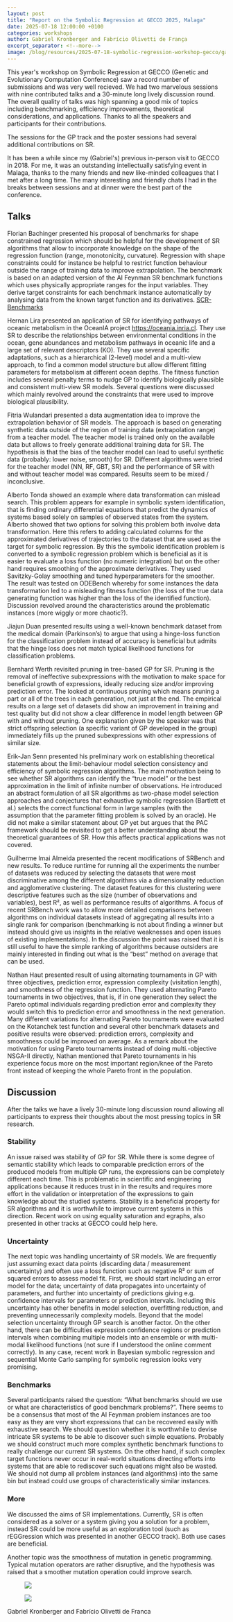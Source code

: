 ```yaml
---
layout: post
title: "Report on the Symbolic Regression at GECCO 2025, Malaga"
date: 2025-07-18 12:00:00 +0100
categories: workshops
author: Gabriel Kronberger and Fabrício Olivetti de França
excerpt_separator: <!--more-->
image: /blog/resources/2025-07-18-symbolic-regression-workshop-gecco/gabe_fabricio.jpg
---
```



This year's workshop on Symbolic Regression at GECCO (Genetic and Evolutionary Computation Conference) saw a record number of submissions and was very well recieved. We had two marvelous sessions with nine contributed talks and a 30-minute long lively discussion round. The overall quality of talks was high spanning a good mix of topics including benchmarking, efficiency improvements, theoretical considerations, and applications. Thanks to all the speakers and participants for their contributions. 

<!--more-->

The sessions for the GP track and the poster sessions had several additional contributions on SR. 

It has been a while since my (Gabriel's) previous in-person visit to GECCO in 2018. For me, it was an outstanding intellectually satisfying event in Malaga, thanks to the many friends and new like-minded colleagues that I met after a long time. The many interesting and friendly chats I had in the breaks between sessions and at dinner were the best part of the conference.  


## Talks
Florian Bachinger presented his proposal of benchmarks for shape constrained regression which should be helpful for the development of SR algorithms that allow to incorporate knowledge on the shape of the regression function (range, monotonicity, curvature). Regression with shape constraints could for instance be helpful to restrict function behaviour outside the range of training data to improve extrapolation.
The benchmark is based on an adapted version of the AI Feynman SR benchmark functions which uses physically appropriate ranges for the input variables.
They derive target constraints for each benchmark instance automatically by analysing data from the known target function and its derivatives. <a href="https://github.com/prescriptiveanalytics/SCR-Benchmarks" target="_blank">SCR-Benchmarks</a>

Hernan Lira presented an application of SR for identifying pathways of oceanic metabolism in the OceanIA project <a href="https://oceania.inria.cl" target="_blank">https://oceania.inria.cl</a>. They use SR to describe the relationships between environmental conditions in the ocean, gene abundances and metabolism pathways in oceanic life and a large set of relevant descriptors (KO). They use several specific adaptations, such as a hierarchical (2-level) model and a multi-view approach, to find a common model structure but allow different fitting parameters for metabolism at different ocean depths. The fitness function includes several penalty terms to nudge GP to identify biologically plausible and consistent multi-view SR models. Several questions were discussed which mainly revolved around the constraints that were used to improve biological plausibility.

Fitria Wulandari presented a data augmentation idea to improve the extrapolation behavior of SR models. The approach is based on generating synthetic data outside of the region of training data (extrapolation range) from a teacher model. The teacher model is trained only on the available data but allows to freely generate  additional training data for SR. The hypothesis is that the bias of the teacher model can lead to useful synthetic data (probably: lower noise, smooth) for SR. Different algorithms were tried for the teacher model (NN, RF, GBT, SR) and the performance of SR with and without teacher model was compared. Results seem to be mixed / inconclusive.

Alberto Tonda showed an example where data transformation can mislead search. This problem appears for example in symbolic system identification, that is finding ordinary differential equations that predict the dynamics of systems based solely on samples of observed states from the system. Alberto showed that two options for solving this problem both involve data transformation. Here this refers to adding calculated columns for the approximated derivatives of trajectories to the dataset that are used as the target for symbolic regression. By this the symbolic identification problem is converted to a symbolic regression problem which is beneficial as it is easier to evaluate a loss function (no numeric integration) but on the other hand requires smoothing of the approximate derivatives. They used Savitzky-Golay smoothing and tuned hyperparameters for the smoother. The result was tested on ODEBench whereby for some instances the data transformation led to a misleading fitness function (the loss of the true data generating function was higher than the loss of the identified function). Discussion revolved around the characteristics around the problematic instances (more wiggly or more chaotic?).

Jiajun Duan presented results using a well-known benchmark dataset from the medical domain (Parkinson’s) to argue that using a hinge-loss function for the classification problem instead of accuracy is beneficial but admits that the hinge loss does not match typical likelihood functions for classification problems.


Bernhard Werth revisited pruning in tree-based GP for SR. Pruning is the removal of ineffective subexpressions with the motivation to make space for beneficial growth of expressions, ideally reducing size and/or improving prediction error. The looked at continuous pruning which means pruning a part or all of the trees in each generation, not just at the end.
The empirical results on a large set of datasets did show an improvement in training and test quality but did not show a clear difference in model length between GP with and without pruning. One explanation given by the speaker was that strict offspring selection (a specific variant of GP developed in the group) immediately fills up the pruned subexpressions with other expressions of similar size.


Erik-Jan Senn presented his preliminary work on establishing theoretical statements about the limit-behaviour model selection consistency and efficiency of symbolic regression algorithms. The main motivation being to see whether SR algorithms can identify the “true model” or the best approximation in the limit of infinite number of observations. He introduced an abstract formulation of all SR algorithms as two-phase model selection approaches and conjectures that exhaustive symbolic regression (Bartlett et al.) selects the correct functional form in large samples (with the assumption that the parameter fitting problem is solved by an oracle). He did not make a similar statement about GP yet but argues that the PAC framework should be revisited to get a better understanding about the theoretical guarantees of SR. How this affects practical applications was not covered.


Guilherme Imai Almeida presented the recent modifications of SRBench and new results. To reduce runtime for running all the experiments the number of datasets was reduced by selecting the datasets that were most discriminative among the different algorithms via a dimensionality reduction and agglomerative clustering. The dataset features for this clustering were descriptive features such as the size (number of observations and variables), best R², as well as performance results of algorithms. A focus of recent SRBench work was to allow more detailed comparisons between algorithms on individual datasets instead of aggregating all results into a single rank for comparison (benchmarking is not about finding a winner but instead should give us insights in the relative weaknesses and open issues of existing implementations). In the discussion the point was raised that it is still useful to have the simple ranking of algorithms because outsiders are mainly interested in finding out what is the “best” method on average that can be used. 

Nathan Haut presented result of using alternating tournaments in GP with three objectives, prediction error, expression complexity (visitation length), and smoothness of the regression function. They used alternating Pareto tournaments in two objectives, that is, if in one generation they select the Pareto optimal individuals regarding prediction error and complexity they would switch this to prediction error and smoothness in the next generation. Many different variations for alternating Pareto tournaments were evaluated on the Kotanchek test function and several other benchmark datasets and positive results were observed: prediction errors, complexity and smoothness could be improved on average. As a remark about the motivation for using Pareto tournaments instead of doing multi.-objective NSGA-II directly, Nathan mentioned that Pareto tournaments in his experience focus more on the most important region/knee of the Pareto front instead of keeping the whole Pareto front in the population.


## Discussion
After the talks we have a lively 30-minute long discussion round allowing all participants to express their thoughts about the most pressing topics in SR research. 

### Stability
An issue raised was stability of GP for SR. While there is some degree of semantic stability which leads to comparable prediction errors of the produced models from multiple GP runs, the expressions can be completely different each time. This is problematic in scientific and engineering applications because it reduces trust in in the results and requires more effort in the validation or interpretation of the expressions to gain knowledge about the studied systems.
Stability is a beneficial property for SR algorithms and it is worthwhile to improve current systems in this direction. Recent work on using equality saturation and egraphs, also presented in other tracks at GECCO could help here.


### Uncertainty
The next topic was handling uncertainty of SR models. We are frequently just assuming exact data points (discarding data / measurement uncertainty) and often use a loss function such as negative R² or sum of squared errors to assess model fit. First, we should start including an error model for the data; uncertainty of data propagates into uncertainty of parameters, and further into uncertainty of predictions giving e.g. confidence intervals for parameters or prediction intervals. Including this uncertainty has other benefits in model selection, overfitting reduction, and preventing unnecessarily complexity models. Beyond that the model selection uncertainty through GP search is another factor. 
On the other hand, there can be difficulties expression confidence regions or prediction intervals when combining multiple models into an ensemble or with multi-modal likelihood functions (not sure if I understood the online comment correctly).
In any case, recent work in Bayesian symbolic regression and sequential Monte Carlo sampling for symbolic regression looks very promising. 


### Benchmarks
Several participants raised the question: “What benchmarks should we use or what are characteristics of good benchmark problems?”. There seems to be a consensus that most of the AI Feynman problem instances are too easy as they are very short expressions that can be recovered easily with exhaustive search. We should question whether it is worthwhile to devise intricate SR systems to be able to discover such simple equations. Probably we should construct much more complex synthetic benchmark functions to really challenge our current SR systems. On the other hand, if such complex target functions never occur in real-world situations directing efforts into systems that are able to rediscover such equations might also be wasted. We should not dump all problem instances (and algorithms) into the same bin but instead could use groups of characteristically similar instances.

### More
We discussed the aims of SR implementations. Currently, SR is often considered as a solver or a system giving you a solution for a problem, instead SR could be more useful as an exploration tool (such as rEGGression which was presented in another GECCO track). Both use cases are beneficial. 

Another topic was the smoothness of mutation in genetic programming. Typical mutation operators are rather disruptive, and the hypothesis was raised that a smoother mutation operation could improve search.


<div class="row">
    <div class="col-lg-7 col-md-12 text-center">
        <figure class="image-box">
            <img src="/blog/resources/2025-07-18-symbolic-regression-workshop-gecco/symreg_workshop.jpg" id="workshop-room">
        </figure>
    </div>
    <div class="col-lg-7 col-md-12 text-center">
        <figure class="image-box">
            <img src="/blog/resources/2025-07-18-symbolic-regression-workshop-gecco/gabe_fabricio.jpg" id="workshop-organizers">
        </figure>
    </div>
</div>

Gabriel Kronberger and Fabrício Olivetti de Franca

